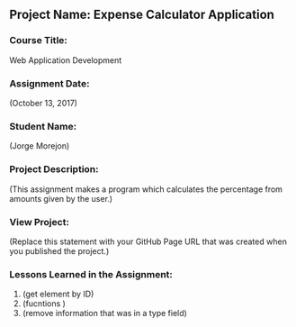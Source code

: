## Project Name:  Expense Calculator Application

### Course Title:
Web Application Development

### Assignment Date:  
(October 13, 2017)

### Student Name:  
(Jorge Morejon)

### Project Description:
(This assignment makes a program which calculates the percentage from amounts given by the user.)

### View Project:
(Replace this statement with your GitHub Page URL that was created when you 
 published the project.)

### Lessons Learned in the Assignment:
1. (get element by ID)
2. (fucntions )
3. (remove information that was in a type field)

